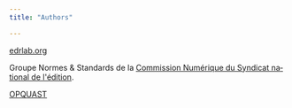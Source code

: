 ```yaml
---
title: "Authors"

---
```



[edrlab.org](https://www.edrlab.org/about/)

<span lang="fr">Groupe Normes & Standards de la [Commission Numérique du Syndicat national de l'édition](https://www.sne.fr/numerique-2/). </span>


[OPQUAST](https://www.opquast.com/a-propos/)

